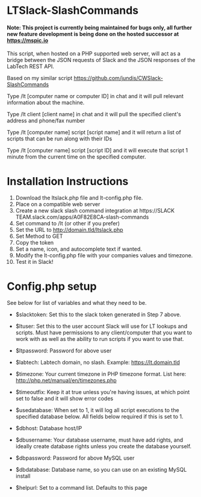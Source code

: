# LTSlack-SlashCommands

#### Note: This project is currently being maintained for bugs only, all further new feature development is being done on the hosted successor at https://mspic.io

This script, when hosted on a PHP supported web server, will act as a bridge between the JSON requests of Slack and the JSON responses of the LabTech REST API.

Based on my similar script https://github.com/jundis/CWSlack-SlashCommands

Type /lt [computer name or computer ID] in chat and it will pull relevant information about the machine.

Type /lt client [client name] in chat and it will pull the specified client's address and phone/fax number

Type /lt [computer name] script [script name] and it will return a list of scripts that can be run along with their IDs

Type /lt [computer name] script [script ID] and it will execute that script 1 minute from the current time on the specified computer.

# Installation Instructions

1. Download the ltslack.php file and lt-config.php file.
2. Place on a compatible web server
3. Create a new slack slash command integration at https://SLACK TEAM.slack.com/apps/A0F82E8CA-slash-commands
4. Set command to /lt (or other if you prefer)
5. Set the URL to http://domain.tld/ltslack.php
6. Set Method to GET
7. Copy the token
8. Set a name, icon, and autocomplete text if wanted.
9. Modify the lt-config.php file with your companies values and timezone.
10. Test it in Slack!

# Config.php setup

See below for list of variables and what they need to be.

* $slacktoken: Set this to the slack token generated in Step 7 above.
* $ltuser: Set this to the user account Slack will use for LT lookups and scripts. Must have permissions to any client/computer that you want to work with as well as the ability to run scripts if you want to use that.
* $ltpassword: Password for above user
* $labtech: Labtech domain, no slash. Example: https://lt.domain.tld
* $timezone: Your current timezone in PHP timezone format. List here: http://php.net/manual/en/timezones.php
* $timeoutfix: Keep it at true unless you're having issues, at which point set to false and it will show error codes


* $usedatabase: When set to 1, it will log all script executions to the specified database below. All fields below required if this is set to 1.
* $dbhost: Database host/IP
* $dbusername: Your database username, must have add rights, and ideally create database rights unless you create the database yourself.
* $dbpassword: Password for above MySQL user
* $dbdatabase: Database name, so you can use on an existing MySQL install


* $helpurl: Set to a command list. Defaults to this page
